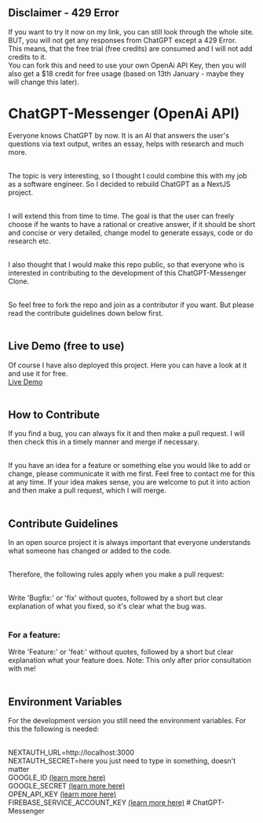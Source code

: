 ## Disclaimer - 429 Error
If you want to try it now on my link, you can still look through the whole site.\
BUT, you will not get any responses from ChatGPT except a 429 Error.\
This means, that the free trial (free credits) are consumed and I will not add credits to it.\
You can fork this and need to use your own OpenAi API Key, then you will also get a $18 credit for free usage (based on 13th January - maybe they will change this later).


# ChatGPT-Messenger (OpenAi API) 
Everyone knows ChatGPT by now. It is an AI that answers the user's questions via text output, writes an essay, helps with research and much more.</br></br>

The topic is very interesting, so I thought I could combine this with my job as a software engineer. So I decided to rebuild ChatGPT as a NextJS project.</br></br>

I will extend this from time to time. The goal is that the user can freely choose if he wants to have a rational or creative answer, if it should be short and concise or very detailed, change model to generate essays, code or do research etc.</br></br>


I also thought that I would make this repo public, so that everyone who is interested in contributing to the development of this ChatGPT-Messenger Clone.</br></br>

So feel free to fork the repo and join as a contributor if you want. But please read the contribute guidelines down below first.</br></br>

## Live Demo (free to use)
Of course I have also deployed this project. Here you can have a look at it and use it for free.</br>
[Live Demo](https://chatgpt-messenger.app)</br></br>

## How to Contribute
If you find a bug, you can always fix it and then make a pull request. I will then check this in a timely manner and merge if necessary.</br></br>

If you have an idea for a feature or something else you would like to add or change, please communicate it with me first. Feel free to contact me for this at any time. If your idea makes sense, you are welcome to put it into action and then make a pull request, which I will merge.</br></br>

## Contribute Guidelines
In an open source project it is always important that everyone understands what someone has changed or added to the code.</br></br>

Therefore, the following rules apply when you make a pull request:</br></br>

Write 'Bugfix:' or 'fix' without quotes, followed by a short but clear explanation of what you fixed, so it's clear what the bug was.</br></br>

### For a feature:</br>
Write 'Feature:' or 'feat:' without quotes, followed by a short but clear explanation what your feature does. Note: This only after prior consultation with me!</br></br>

## Environment Variables
For the development version you still need the environment variables. For this the following is needed:</br></br>

NEXTAUTH_URL=http://localhost:3000 </br>
NEXTAUTH_SECRET=here you just need to type in something, doesn't matter </br>
GOOGLE_ID [(learn more here)](https://console.cloud.google.com) </br>
GOOGLE_SECRET [(learn more here)](https://console.cloud.google.com) </br>
OPEN_API_KEY [(learn more here)](https://platform.openai.com/signup)</br>
FIREBASE_SERVICE_ACCOUNT_KEY [(learn more here)](https://firebase.google.com/docs/admin/setup?authuser=0#initialize_the_sdk_in_non-google_environments)
#   C h a t G P T - M e s s e n g e r  
 